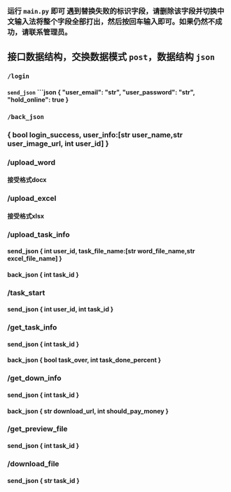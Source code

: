 ### 运行 `main.py` 即可 遇到替换失败的标识字段，请删除该字段并切换中文输入法将整个字段全部打出，然后按回车输入即可。如果仍然不成功，请联系管理员。 

## 接口数据结构，交换数据模式 `post`，数据结构 `json` 

### `/login`

 #### `send_json` ```json {    "user_email": "str",    "user_password": "str",    "hold_online": true }

### `/back_json`

### { bool login_success, user_info:[str user_name,str user_image_url, int user_id] }

### /upload_word

#### 接受格式docx 

### /upload_excel 

#### 接受格式xlsx

### /upload_task_info

#### send_json { int user_id, task_file_name:[str word_file_name,str excel_file_name] } 

#### back_json { int task_id } 

### /task_start 

#### send_json { int user_id, int task_id }

### /get_task_info 

#### send_json { int task_id } 

#### back_json { bool task_over, int task_done_percent }

### /get_down_info 

#### send_json { int task_id } 

#### back_json { str download_url, int should_pay_money } 

### /get_preview_file 

#### send_json { int task_id }

### /download_file 

#### send_json { str task_id }